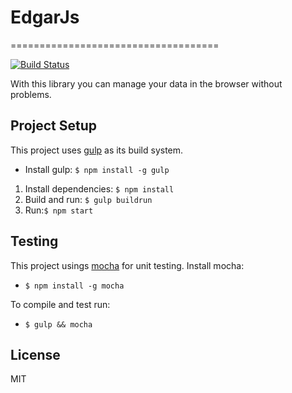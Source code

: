 # EdgarJs
====================================

[![Build Status](https://travis-ci.org/DiogenesPolanco/EdgarJs.svg?branch=master)](https://travis-ci.org/DiogenesPolanco/EdgarJs)

 With this library you can manage your data in the browser without problems.
 
## Project Setup

This project uses [gulp](http://gulpjs.com/) as its build system. 

- Install gulp: `$ npm install -g gulp`

1. Install dependencies: `$ npm install`
2. Build and run: `$ gulp buildrun`
3. Run:`$ npm start`

## Testing

This project usings [mocha](http://visionmedia.github.io/mocha/) for unit testing. Install mocha:

- `$ npm install -g mocha`

To compile and test run:

-  `$ gulp && mocha`

## License

MIT
